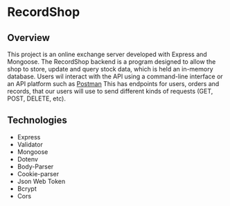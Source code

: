 # RecordShop

## Overview

This project is an online exchange server developed with Express and Mongoose. The RecordShop backend is a program designed to allow the shop to store, update and query stock data, which is held an in-memory database. Users wil interact with the API using a command-line interface or an API platform such as [Postman](https://www.postman.com/) This has endpoints for users, orders and records, that our users will use to send different kinds of requests (GET, POST, DELETE, etc).

## Technologies

- Express
- Validator
- Mongoose
- Dotenv
- Body-Parser
- Cookie-parser
- Json Web Token
- Bcrypt
- Cors